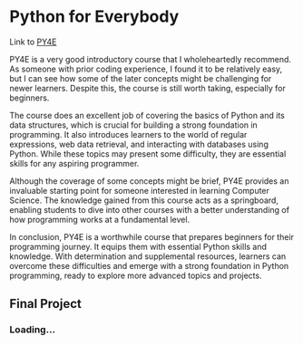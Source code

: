 # Python for Everybody
Link to [PY4E](https://www.py4e.com)

PY4E is a very good introductory course that I wholeheartedly recommend. As someone with prior coding experience, I found it to be relatively easy, but I can see how some of the later concepts might be challenging for newer learners. Despite this, the course is still worth taking, especially for beginners.

The course does an excellent job of covering the basics of Python and its data structures, which is crucial for building a strong foundation in programming. It also introduces learners to the world of regular expressions, web data retrieval, and interacting with databases using Python. While these topics may present some difficulty, they are essential skills for any aspiring programmer.

Although the coverage of some concepts might be brief, PY4E provides an invaluable starting point for someone interested in learning Computer Science. The knowledge gained from this course acts as a springboard, enabling students to dive into other courses with a better understanding of how programming works at a fundamental level.

In conclusion, PY4E is a worthwhile course that prepares beginners for their programming journey. It equips them with essential Python skills and knowledge. With determination and supplemental resources, learners can overcome these difficulties and emerge with a strong foundation in Python programming, ready to explore more advanced topics and projects.

## Final Project
### Loading...
